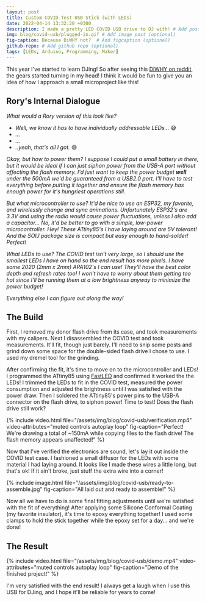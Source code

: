 ```yaml
---
layout: post
title: Custom COVID-Test USB Stick (with LEDs)
date: 2022-04-14 13:32:20 +0300
description: I made a pretty LED COVID USB drive to DJ with! # Add post description (optional)
img: blog/covid-usb/plugged-in.gif # Add image post (optional)
fig-caption: Because DiWHY not?  # Add figcaption (optional)
github-repo: # Add github repo (optional)
tags: [LEDs, Arduino, Programming, Maker]
---
```


This year I've started to learn DJing! So after seeing this [DiWHY on reddit](https://www.reddit.com/r/DiWHY/comments/ts1j6f/im_positive_this_fits_here/), the gears started turning in my head! I think it would be fun to give you an idea of how I approach a small microproject like this!

## Rory's Internal Dialogue

*What would a Rory version of this look like?*

* *Well, we know it has to have individually addressable LEDs...* 😅
* *...*
* *...*
* *..yeah, that's all I got.* 😅

*Okay, but how to power them? I suppose I could put a small battery in there, but it would be ideal if I can just siphon power from the USB-A port without affecting the flash memory. I'd just want to keep the power budget **well** under the 500mA we'd be guaranteed from a USB2.0 port. I'll have to test everything before putting it together and ensure the flash memory has enough  power for it's hungriest operations still.*

*But what microcontroller to use? It'd be nice to use an ESP32, my favorite, and wirelessly change and sync animations. Unfortunately ESP32's are 3.3V and using the radio would cause power fluctuations, unless I also add a capacitor... No, it'd be better to go with a simple, low-power microcontroller. Hey! These ATtiny85's I have laying around are 5V tolerant! And the SOIJ package size is compact but easy enough to hand-solder! Perfect!*

*What LEDs to use? The COVID test isn't very large, so I should use the smallest LEDs I have on hand so the end result has more pixels. I have some 2020 (2mm x 2mm) APA102's I can use! They'll have the best color depth and refresh rates too! I won't have to worry about them getting too hot since I'll be running them at a low brightness anyway to minimize the power budget!*

*Everything else I can figure out along the way!*

## The Build

First, I removed my donor flash drive from its case, and took measurements with my calipers. Next I disassembled the COVID test and took measurements. It'll fit, though just barely. I'll need to snip some posts and grind down some space for the double-sided flash drive I chose to use. I used my dremel tool for the grinding.

After confirming the fit, it's time to move on to the microcontroller and LEDs! I programmed the ATtiny85 using [FastLED](https://fastled.io/) and confirmed it worked the the LEDs! I trimmed the LEDs to fit in the COVID test, measured the power consumption and adjusted the brightness until I was satisfied with the power draw. Then I soldered the ATtiny85's power pins to the USB-A connector on the flash drive, to siphon power! Time to test! Does the flash drive still work?

{% include video.html 
    file="/assets/img/blog/covid-usb/verification.mp4"
    video-attributes="muted controls autoplay loop"
    fig-caption="Perfect! We're drawing a total of ~150mA while copying files to the flash drive! The flash memory appears unaffected!"
%}

Now that I've verified the electronics are sound, let's lay it out inside the COVID test case. I fashioned a small diffusor for the LEDs with some material I had laying around. It looks like I made these wires a little long, but that's ok! If it ain't broke, just stuff the extra wire into a corner!

{% include image.html 
    file="/assets/img/blog/covid-usb/ready-to-assemble.jpg"
    fig-caption="All laid out and ready to assemble!"
%}

Now all we have to do is some final fitting adjustments until we're satisfied with the fit of everything! After applying some Silicone Conformal Coating (my favorite insulator), it's time to epoxy everything together! I used some clamps to hold the stick together while the epoxy set for a day... and we're done!

## The Result

{% include video.html 
    file="/assets/img/blog/covid-usb/demo.mp4"
    video-attributes="muted controls autoplay loop"
    fig-caption="Demo of the finished project!"
%}

I'm very satisfied with the end result! I always get a laugh when I use this USB for DJing, and I hope it'll be reliable for years to come!